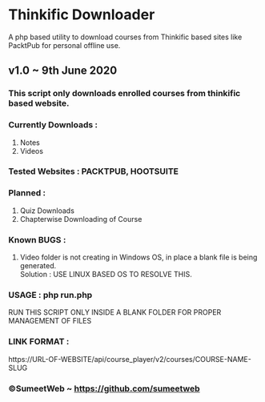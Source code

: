 # Thinkific Downloader
A php based utility to download courses from Thinkific based sites like PacktPub for personal offline use.

## v1.0 ~ 9th June 2020

### This script only downloads enrolled courses from thinkific based website.

### Currently Downloads :  
1. Notes   
2. Videos   

### Tested Websites : PACKTPUB, HOOTSUITE  

### Planned :  
1. Quiz Downloads   
2. Chapterwise Downloading of Course   

### Known BUGS :  
1. Video folder is not creating in Windows OS, in place a blank file is being generated.   
Solution : USE LINUX BASED OS TO RESOLVE THIS.   
		  
### USAGE :  php run.php <LINK-HERE>   
RUN THIS SCRIPT ONLY INSIDE A BLANK FOLDER FOR PROPER MANAGEMENT OF FILES  

### LINK FORMAT :  
https://URL-OF-WEBSITE/api/course_player/v2/courses/COURSE-NAME-SLUG  
	
### ©SumeetWeb ~ https://github.com/sumeetweb	
